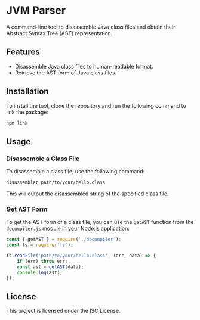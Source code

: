 # JVM Parser

A command-line tool to disassemble Java class files and obtain their Abstract Syntax Tree (AST) representation.

## Features

- Disassemble Java class files to human-readable format.
- Retrieve the AST form of Java class files.

## Installation

To install the tool, clone the repository and run the following command to link the package:

```bash
npm link
```

## Usage

### Disassemble a Class File

To disassemble a class file, use the following command:

```bash
disassembler path/to/your/hello.class
```

This will output the disassembled string of the specified class file.

### Get AST Form

To get the AST form of a class file, you can use the `getAST` function from the `decompiler.js` module in your Node.js application:

```javascript
const { getAST } = require('./decompiler');
const fs = require('fs');

fs.readFile('path/to/your/hello.class', (err, data) => {
    if (err) throw err;
    const ast = getAST(data);
    console.log(ast);
});
```

## License

This project is licensed under the ISC License.
